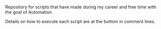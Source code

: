 Repository for scripts that  have made during my career and free time with the goal of Automation. 




Details on how to execute each script are at the bottom in comment lines.
